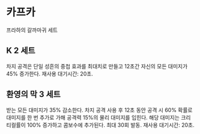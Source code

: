 # 카프카

프라하의 갈까마귀 세트

## K 2 세트

차지 공격은 단일 성흔의 중첩 효과를 최대치로 만들고 12초간 자신의 모든 대미지가 45% 증가한다. 재사용 대기시간: 20초.

## 환영의 막 3 세트

받는 모든 대미지가 35% 감소한다. 차지 공격 사용 후 12초 동안 공격 시 60% 확률로 대미지를 한 번 추가로 가해 공격력 15%의 물리 대미지를 입힌다. 해당 대미지는 크리티컬률이 100% 증가하고 콤보수에 추가된다. 최대 30회 발동. 재사용 대기시간: 20초.
